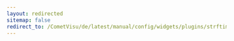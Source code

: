 ```yaml
---
layout: redirected
sitemap: false
redirect_to: /CometVisu/de/latest/manual/config/widgets/plugins/strftime/index.html
---
```


